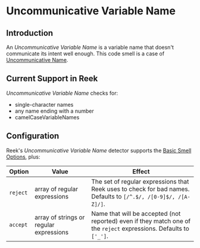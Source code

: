 # Uncommunicative Variable Name

## Introduction

An _Uncommunicative Variable Name_ is a variable name that doesn't communicate
its intent well enough. This code smell is a case of
[Uncommunicative Name](Uncommunicative-Name.md).

## Current Support in Reek

_Uncommunicative Variable Name_ checks for:

* single-character names
* any name ending with a number
* camelCaseVariableNames

## Configuration

Reek's _Uncommunicative Variable Name_ detector supports the
[Basic Smell Options](Basic-Smell-Options.md), plus:

| Option         | Value       | Effect  |
| ---------------|-------------|---------|
| `reject` | array of regular expressions | The set of regular expressions that Reek uses to check for bad names. Defaults to `[/^.$/, /[0-9]$/, /[A-Z]/]`. |
| `accept` | array of strings or regular expressions | Name that will be accepted (not reported) even if they match one of the `reject` expressions. Defaults to `['_']`.|
